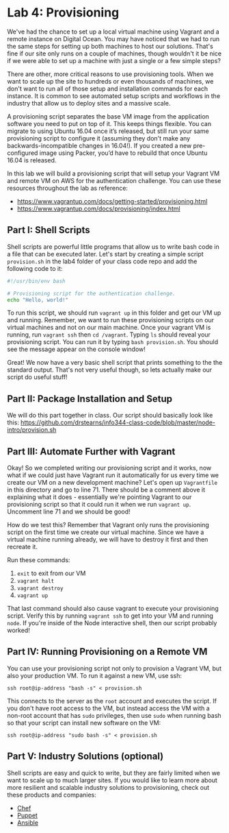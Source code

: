 # Lab 4: Provisioning

We've had the chance to set up a local virtual machine using Vagrant and a 
remote instance on Digital Ocean. You may have noticed that we had to run
the same steps for setting up both machines to host our solutions. That's
fine if our site only runs on a couple of machines, though wouldn't it be nice
if we were able to set up a machine with just a single or a few simple steps?

There are other, more critical reasons to use provisioning tools. When we want
to scale up the site to hundreds or even thousands of machines, we don't want 
to run all of those setup and installation commands for each instance. It is
common to see automated setup scripts and workflows in the industry that allow
us to deploy sites and a massive scale.

A provisioning script separates the base VM 
image from the application software you need to put on top of it. This keeps 
things flexible. You can migrate to using Ubuntu 16.04 once it’s released,
but still run your same provisioning script to configure it (assuming they 
don't make any backwards-incompatible changes in 16.04!). If you created a new 
pre-configured image using Packer, you’d have to rebuild that once Ubuntu 16.04
is released.
 
In this lab we will build a provisioning script that will setup your Vagrant VM
and remote VM on AWS for the authentication challenge. You can use these
resources throughout the lab as reference:

- https://www.vagrantup.com/docs/getting-started/provisioning.html
- https://www.vagrantup.com/docs/provisioning/index.html

## Part I: Shell Scripts

Shell scripts are powerful little programs that allow us to write bash code in
a file that can be executed later. Let's start by creating a simple script
`provision.sh` in the lab4 folder of your class code repo and add the 
following code to it:

```bash
#!/usr/bin/env bash

# Provisioning script for the authentication challenge.
echo "Hello, world!"
```

To run this script, we should run `vagrant up` in this folder and get our
VM up and running. Remember, we want to run these provisioning scripts on our
virtual machines and not on our main machine. Once your vagrant VM is running,
run `vagrant ssh` then `cd /vagrant`. Typing `ls` should reveal your
provisioning script. You can run it by typing `bash provision.sh`. You should
see the message appear on the console window!

Great! We now have a very basic shell script that prints something to the
the standard output. That's not very useful though, so lets actually make our
script do useful stuff!

## Part II: Package Installation and Setup

We will do this part together in class. Our script should basically look
like this: https://github.com/drstearns/info344-class-code/blob/master/node-intro/provision.sh

## Part III: Automate Further with Vagrant

Okay! So we completed writing our provisioning script and it works, now what
if we could just have Vagrant run it automatically for us every time we create
our VM on a new development machine? Let's open up `Vagrantfile` in this
directory and go to line 71. There should be a comment above it explaining what
it does - essentially we're pointing Vagrant to our provisioning script so that
it could run it when we run `vagrant up`. Uncomment line 71 and we should be
good!

How do we test this? Remember that Vagrant only runs the provisioning script
on the first time we create our virtual machine. Since we have a virtual
machine running already, we will have to destroy it first and then recreate it.

Run these commands:
1. `exit` to exit from our VM 
2. `vagrant halt`
3. `vagrant destroy`
4. `vagrant up`

That last command should also cause vagrant to execute your provisioning script.
Verify this by running `vagrant ssh` to get into your VM and running `node`.
If you're inside of the Node interactive shell, then our script probably worked!

## Part IV: Running Provisioning on a Remote VM

You can use your provisioning script not only to provision a Vagrant VM, but also your production VM.
To run it against a new VM, use ssh:

`ssh root@ip-address "bash -s" < provision.sh`

This connects to the server as the `root` account and executes the script.
If you don't have root access to the VM, but instead access the VM with a non-root
account that has `sudo` privileges, then use `sudo` when running bash so that
your script can install new software on the VM:

`ssh root@ip-address "sudo bash -s" < provision.sh`

## Part V: Industry Solutions (optional)

Shell scripts are easy and quick to write, but they are fairly limited when we
want to scale up to much larger sites. If you would like to learn more about
more resilient and scalable industry solutions to provisioning, check out these
products and companies:

- [Chef](https://www.chef.io/)
- [Puppet](https://puppetlabs.com/)
- [Ansible](http://www.ansible.com/)

